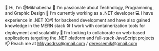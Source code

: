 👋 Hi, I’m @Mikhabesha
👀 I’m passionate about Technology, Programming, and Graphic Design
🌱 I’m currently working as a .NET developer
💻 I have experience in .NET (C#) for backend development and have also gained knowledge in the MERN stack
🛠️ I work with containerization tools for deployment and scalability
💞️ I’m looking to collaborate on web-based applications targeting the .NET platform and full-stack JavaScript projects
📫 Reach me at Mikyasdrss@gmail.com / deressemik@gmail.com
<!---
Mikhabesha/Mikhabesha is a ✨ special ✨ repository because its `README.md` (this file) appears on your GitHub profile.
You can click the Preview link to take a look at your changes.
--->
